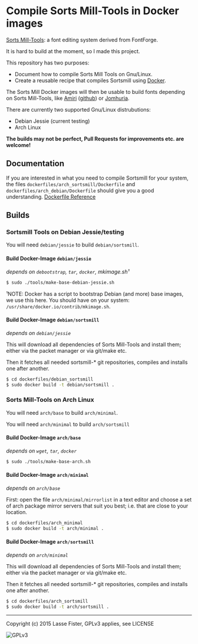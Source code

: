 # Compile Sorts Mill-Tools in Docker images

[Sorts Mill-Tools](https://bitbucket.org/sortsmill/sortsmill-tools): a font editing system derived from FontForge.

It is hard to build at the moment, so I made this project.

This repository has two purposes:

 * Document how to compile Sorts Mill Tools on Gnu/Linux.
 * Create a reusable recipe that compiles Sortsmill using [Docker](https://www.docker.com/).

The Sorts Mill Docker images will then be usable to build fonts depending on Sorts Mill-Tools, like
[Amiri](http://amirifont.org) ([github](https://github.com/khaledhosny/amiri-font)) or
[Jomhuria](https://github.com/Tarobish/Jomhuria).


There are currently two supported Gnu/Linux distrubutions:

 * Debian Jessie (current testing)
 * Arch Linux

**The builds may not be perfect, Pull Requests for improvements etc. are welcome!**

## Documentation

If you are interested in what you need to compile Sortsmill for your
system, the files `dockerfiles/arch_sortsmill/Dockerfile` and
`dockerfiles/arch_debian/Dockerfile` should give you a good understanding.
[Dockerfile Reference](https://docs.docker.com/reference/builder/)

## Builds

### Sortsmill Tools on Debian Jessie/testing

You will need `debian/jessie` to build `debian/sortsmill`.

#### Build Docker-Image `debian/jessie`

*depends on `debootstrap`, `tar`, `docker`, mkimage.sh¹*

```sh
$ sudo ./tools/make-base-debian-jessie.sh
```

¹NOTE: Docker has a script to bootstrap Debian (and more) base images, we use this here. You
should have on your system: `/usr/share/docker.io/contrib/mkimage.sh`.

#### Build Docker-Image `debian/sortsmill`

*depends on `debian/jessie`*

This will download all dependencies of Sorts Mill-Tools and install them; either via the packet manager or via git/make etc.

Then it fetches all needed sortsmill-* git repositories, compiles and installs one after another.

```sh
$ cd dockerfiles/debian_sortsmill
$ sudo docker build -t debian/sortsmill .
```

### Sorts Mill-Tools on Arch Linux

You will need `arch/base` to build `arch/minimal`.

You will need `arch/minimal` to build `arch/sortsmill`

#### Build Docker-Image `arch/base`

*depends on `wget`, `tar`, `docker`*

```sh
$ sudo ./tools/make-base-arch.sh
```

#### Build Docker-Image `arch/minimal`

*depends on `arch/base`*

First: open the file `arch/minimal/mirrorlist` in a text editor and
choose a set of arch package mirror servers that suit you best; i.e.
that are close to your location.


```sh
$ cd dockerfiles/arch_minimal
$ sudo docker build -t arch/minimal .
```

#### Build Docker-Image `arch/sortsmill`

*depends on `arch/minimal`*

This will download all dependencies of Sorts Mill-Tools and install them;
either via the packet manager or via git/make etc.

Then it fetches all needed sortsmill-* git repositories, compiles and
installs one after another.

```sh
$ cd dockerfiles/arch_sortsmill
$ sudo docker build -t arch/sortsmill .
```
<hr />
Copyright (c) 2015 Lasse Fister, GPLv3 applies, see LICENSE

![GPLv3](http://www.gnu.org/graphics/gplv3-127x51.png)

